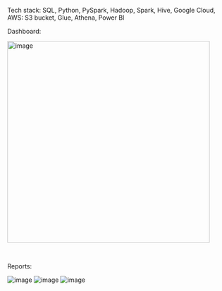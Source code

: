 
Tech stack: SQL, Python, PySpark, Hadoop, Spark, Hive, Google Cloud, AWS: S3 bucket, Glue, Athena, Power BI

Dashboard:

<img width="459" alt="image" src="https://user-images.githubusercontent.com/113409553/222876549-1126fba0-cd12-461c-ba7c-d739581fca55.png">
<p><br></p>
Reports:

![image](https://user-images.githubusercontent.com/113409553/222929134-79b2d1a6-839d-4fd1-9af9-00db18c0240b.png)
![image](https://user-images.githubusercontent.com/113409553/222929159-e274b165-b4d1-43d1-abb2-c94a156b1086.png)
![image](https://user-images.githubusercontent.com/113409553/222929165-b5eaa725-4d36-4964-a50d-fa62d09c384c.png)


